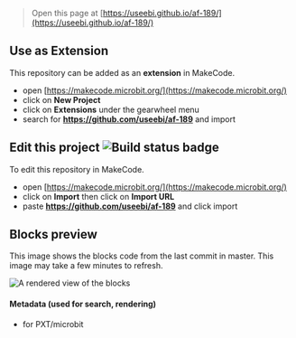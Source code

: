 
> Open this page at [https://useebi.github.io/af-189/](https://useebi.github.io/af-189/)

## Use as Extension

This repository can be added as an **extension** in MakeCode.

* open [https://makecode.microbit.org/](https://makecode.microbit.org/)
* click on **New Project**
* click on **Extensions** under the gearwheel menu
* search for **https://github.com/useebi/af-189** and import

## Edit this project ![Build status badge](https://github.com/useebi/af-189/workflows/MakeCode/badge.svg)

To edit this repository in MakeCode.

* open [https://makecode.microbit.org/](https://makecode.microbit.org/)
* click on **Import** then click on **Import URL**
* paste **https://github.com/useebi/af-189** and click import

## Blocks preview

This image shows the blocks code from the last commit in master.
This image may take a few minutes to refresh.

![A rendered view of the blocks](https://github.com/useebi/af-189/raw/master/.github/makecode/blocks.png)

#### Metadata (used for search, rendering)

* for PXT/microbit
<script src="https://makecode.com/gh-pages-embed.js"></script><script>makeCodeRender("{{ site.makecode.home_url }}", "{{ site.github.owner_name }}/{{ site.github.repository_name }}");</script>
